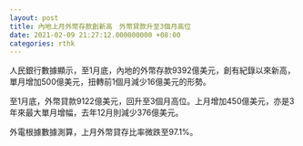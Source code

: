 ```yaml
---
layout: post
title: 內地上月外幣存款創新高　外幣貸款升至3個月高位
date: 2021-02-09 21:27:12.000000000 +08:00
categories: rthk
---
```


人民銀行數據顯示，至1月底，內地的外幣存款9392億美元，創有紀錄以來新高，單月增加500億美元，扭轉前1個月減少16億美元的形勢。

至1月底，外幣貸款9122億美元，回升至3個月高位。上月增加450億美元，亦是3年來最大單月增幅，去年12月則減少376億美元。

外電根據數據測算，上月外幣貸存比率微跌至97.1%。
